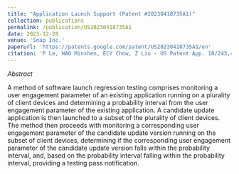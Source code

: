 ```yaml
---
title: "Application Launch Support (Patent #20230418735A1)"
collection: publications
permalink: /publication/US20230418735A1
date: 2023-12-28
venue: 'Snap Inc.'
paperurl: 'https://patents.google.com/patent/US20230418735A1/en'
citation: 'P Le, HAO Minshen, ECY Chow, Z Liu - US Patent App. 18/243,486, 2023'
---
```


*Abstract*

A method of software launch regression testing comprises monitoring a user engagement parameter of an existing application running on a plurality of client devices and determining a probability interval from the user engagement parameter of the existing application. A candidate update application is then launched to a subset of the plurality of client devices. The method then proceeds with monitoring a corresponding user engagement parameter of the candidate update version running on the subset of client devices, determining if the corresponding user engagement parameter of the candidate update version falls within the probability interval, and, based on the probability interval falling within the probability interval, providing a testing pass notification.

